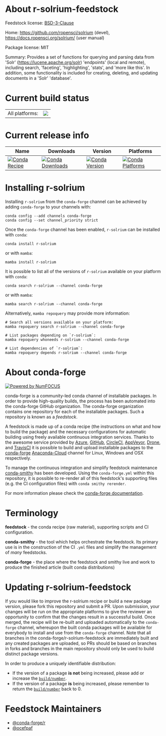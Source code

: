 About r-solrium-feedstock
=========================

Feedstock license: [BSD-3-Clause](https://github.com/conda-forge/r-solrium-feedstock/blob/main/LICENSE.txt)

Home: https://github.com/ropensci/solrium (devel), https://docs.ropensci.org/solrium/ (user manual)

Package license: MIT

Summary: Provides a set of functions for querying and parsing data from 'Solr' (<https://lucene.apache.org/solr>) 'endpoints' (local and remote), including search, 'faceting', 'highlighting', 'stats', and 'more like this'. In addition, some functionality is included for creating, deleting, and updating documents in a 'Solr' 'database'.

Current build status
====================


<table><tr><td>All platforms:</td>
    <td>
      <a href="https://dev.azure.com/conda-forge/feedstock-builds/_build/latest?definitionId=1643&branchName=main">
        <img src="https://dev.azure.com/conda-forge/feedstock-builds/_apis/build/status/r-solrium-feedstock?branchName=main">
      </a>
    </td>
  </tr>
</table>

Current release info
====================

| Name | Downloads | Version | Platforms |
| --- | --- | --- | --- |
| [![Conda Recipe](https://img.shields.io/badge/recipe-r--solrium-green.svg)](https://anaconda.org/conda-forge/r-solrium) | [![Conda Downloads](https://img.shields.io/conda/dn/conda-forge/r-solrium.svg)](https://anaconda.org/conda-forge/r-solrium) | [![Conda Version](https://img.shields.io/conda/vn/conda-forge/r-solrium.svg)](https://anaconda.org/conda-forge/r-solrium) | [![Conda Platforms](https://img.shields.io/conda/pn/conda-forge/r-solrium.svg)](https://anaconda.org/conda-forge/r-solrium) |

Installing r-solrium
====================

Installing `r-solrium` from the `conda-forge` channel can be achieved by adding `conda-forge` to your channels with:

```
conda config --add channels conda-forge
conda config --set channel_priority strict
```

Once the `conda-forge` channel has been enabled, `r-solrium` can be installed with `conda`:

```
conda install r-solrium
```

or with `mamba`:

```
mamba install r-solrium
```

It is possible to list all of the versions of `r-solrium` available on your platform with `conda`:

```
conda search r-solrium --channel conda-forge
```

or with `mamba`:

```
mamba search r-solrium --channel conda-forge
```

Alternatively, `mamba repoquery` may provide more information:

```
# Search all versions available on your platform:
mamba repoquery search r-solrium --channel conda-forge

# List packages depending on `r-solrium`:
mamba repoquery whoneeds r-solrium --channel conda-forge

# List dependencies of `r-solrium`:
mamba repoquery depends r-solrium --channel conda-forge
```


About conda-forge
=================

[![Powered by
NumFOCUS](https://img.shields.io/badge/powered%20by-NumFOCUS-orange.svg?style=flat&colorA=E1523D&colorB=007D8A)](https://numfocus.org)

conda-forge is a community-led conda channel of installable packages.
In order to provide high-quality builds, the process has been automated into the
conda-forge GitHub organization. The conda-forge organization contains one repository
for each of the installable packages. Such a repository is known as a *feedstock*.

A feedstock is made up of a conda recipe (the instructions on what and how to build
the package) and the necessary configurations for automatic building using freely
available continuous integration services. Thanks to the awesome service provided by
[Azure](https://azure.microsoft.com/en-us/services/devops/), [GitHub](https://github.com/),
[CircleCI](https://circleci.com/), [AppVeyor](https://www.appveyor.com/),
[Drone](https://cloud.drone.io/welcome), and [TravisCI](https://travis-ci.com/)
it is possible to build and upload installable packages to the
[conda-forge](https://anaconda.org/conda-forge) [Anaconda-Cloud](https://anaconda.org/)
channel for Linux, Windows and OSX respectively.

To manage the continuous integration and simplify feedstock maintenance
[conda-smithy](https://github.com/conda-forge/conda-smithy) has been developed.
Using the ``conda-forge.yml`` within this repository, it is possible to re-render all of
this feedstock's supporting files (e.g. the CI configuration files) with ``conda smithy rerender``.

For more information please check the [conda-forge documentation](https://conda-forge.org/docs/).

Terminology
===========

**feedstock** - the conda recipe (raw material), supporting scripts and CI configuration.

**conda-smithy** - the tool which helps orchestrate the feedstock.
                   Its primary use is in the construction of the CI ``.yml`` files
                   and simplify the management of *many* feedstocks.

**conda-forge** - the place where the feedstock and smithy live and work to
                  produce the finished article (built conda distributions)


Updating r-solrium-feedstock
============================

If you would like to improve the r-solrium recipe or build a new
package version, please fork this repository and submit a PR. Upon submission,
your changes will be run on the appropriate platforms to give the reviewer an
opportunity to confirm that the changes result in a successful build. Once
merged, the recipe will be re-built and uploaded automatically to the
`conda-forge` channel, whereupon the built conda packages will be available for
everybody to install and use from the `conda-forge` channel.
Note that all branches in the conda-forge/r-solrium-feedstock are
immediately built and any created packages are uploaded, so PRs should be based
on branches in forks and branches in the main repository should only be used to
build distinct package versions.

In order to produce a uniquely identifiable distribution:
 * If the version of a package **is not** being increased, please add or increase
   the [``build/number``](https://docs.conda.io/projects/conda-build/en/latest/resources/define-metadata.html#build-number-and-string).
 * If the version of a package **is** being increased, please remember to return
   the [``build/number``](https://docs.conda.io/projects/conda-build/en/latest/resources/define-metadata.html#build-number-and-string)
   back to 0.

Feedstock Maintainers
=====================

* [@conda-forge/r](https://github.com/conda-forge/r/)
* [@ocefpaf](https://github.com/ocefpaf/)

